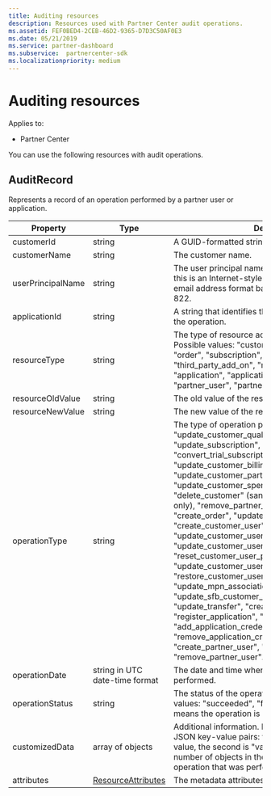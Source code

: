 ```yaml
---
title: Auditing resources
description: Resources used with Partner Center audit operations.
ms.assetid: FEF0BED4-2CEB-46D2-9365-D7D3C50AF0E3
ms.date: 05/21/2019
ms.service: partner-dashboard
ms.subservice:  partnercenter-sdk
ms.localizationpriority: medium
---
```


# Auditing resources

Applies to:

- Partner Center

You can use the following resources with audit operations.

## AuditRecord

Represents a record of an operation performed by a partner user or application.

| Property | Type | Description |
| --- | --- | ---|
| customerId | string | A GUID-formatted string that identifies the customer. |
| customerName | string | The customer name. |
| userPrincipalName | string | The user principal name or user identifier. Typically, this is an Internet-style login name for a user in an email address format based on Internet standard RFC 822. |
| applicationId | string | A string that identifies the application that performed the operation. |
| resourceType | string | The type of resource acted upon by the operation. Possible values: &quot;customer&quot;, &quot;customer_user&quot;, &quot;order&quot;, &quot;subscription&quot;, &quot;license&quot;, &quot;third_party_add_on&quot;, &quot;mpn_association&quot;, &quot;transfer&quot;, &quot;application&quot;, &quot;application_credential&quot;, &quot;partner_user&quot;, &quot;partner_relationship&quot;. |
| resourceOldValue | string | The old value of the resource. |
| resourceNewValue | string | The new value of the resource. |
| operationType | string | The type of operation performed. Possible values: &quot;update_customer_qualification&quot;, &quot;update_subscription&quot;, &quot;upgrade_subscription&quot;, &quot;convert_trial_subscription&quot;, &quot;add_customer&quot;, &quot;update_customer_billing_profile&quot;, &quot;update_customer_partner_contract_company_name&quot;, &quot;update_customer_spending_budget&quot;, &quot;delete_customer&quot; (sandbox integration accounts only), &quot;remove_partner_customer_relationship&quot;, &quot;create_order&quot;, &quot;update_order&quot;, &quot;create_customer_user&quot;, &quot;delete_customer_user&quot;, &quot;update_customer_user&quot;, &quot;update_customer_user_licenses&quot;, &quot;reset_customer_user_password&quot;, &quot;update_customer_user_principal_name&quot;, &quot;restore_customer_user&quot;, &quot;create_mpn_association&quot;, &quot;update_mpn_association&quot;, &quot;update_sfb_customer_user_licenses&quot;, &quot;update_transfer&quot;, &quot;create_partner_relationship&quot;, &quot;register_application&quot;, &quot;unregister_application&quot;, &quot;add_application_credential&quot;, &quot;remove_application_credential&quot;, &quot;create_partner_user&quot;, &quot;update_partner_user&quot;, &quot;remove_partner_user&quot;. |
| operationDate | string in UTC date-time format | The date and time when the operation was performed. |
| operationStatus | string | The status of the operation being audited. Possible values: &quot;succeeded&quot;, &quot;failed&quot;, or &quot;progress&quot;, which means the operation is still in progress. |
| customizedData  | array of objects | Additional information. Each object contains two JSON key-value pairs: the first is &quot;key&quot; and a string value, the second is &quot;value&quot; and a string value. The number of objects in the array depends on the type of operation that was performed. |
| attributes | [ResourceAttributes](utility-resources.md#resourceattributes) | The metadata attributes. |